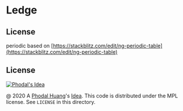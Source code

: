 # Ledge


License
---

periodic based on [https://stackblitz.com/edit/ng-periodic-table](https://stackblitz.com/edit/ng-periodic-table)


License
---

[![Phodal's Idea](http://brand.phodal.com/shields/idea-small.svg)](http://ideas.phodal.com/)

@ 2020 A [Phodal Huang](https://www.phodal.com)'s [Idea](http://github.com/phodal/ideas).  This code is distributed under the MPL license. See `LICENSE` in this directory.
